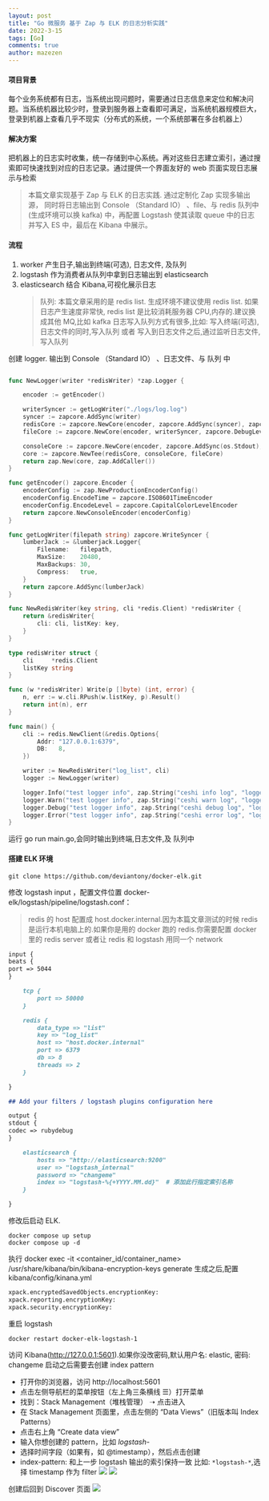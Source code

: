 ```yaml
---
layout: post
title: "Go 微服务 基于 Zap 与 ELK 的日志分析实践"
date: 2022-3-15
tags: [Go]
comments: true
author: mazezen
---
```


#### 项目背景

每个业务系统都有日志，当系统出现问题时，需要通过日志信息来定位和解决问题。当系统机器比较少时，登录到服务器上查看即可满足，当系统机器规模巨大，登录到机器上查看几乎不现实（分布式的系统，一个系统部署在多台机器上）

#### 解决方案

把机器上的日志实时收集，统一存储到中心系统。再对这些日志建立索引，通过搜索即可快速找到对应的日志记录。通过提供一个界面友好的 web 页面实现日志展示与检索

> 本篇文章实现基于 Zap 与 ELK 的日志实践. 通过定制化 Zap 实现多输出源，
> 同时将日志输出到 Console （Standard IO） 、file、与 redis 队列中(生成环境可以换 kafka) 中，再配置 Logstash 使其读取 queue 中的日志并写入 ES 中，最后在 Kibana 中展示。

#### 流程

1. worker 产生日子,输出到终端(可选), 日志文件, 及队列
2. logstash 作为消费者从队列中拿到日志输出到 elasticsearch
3. elasticsearch 结合 Kibana,可视化展示日志
   > 队列: 本篇文章采用的是 redis list. 生成环境不建议使用 redis list. 如果日志产生速度非常快, redis list 是比较消耗服务器 CPU,内存的.建议换成其他 MQ,比如 kafka
   > 日志写入队列方式有很多,比如: 写入终端(可选),日志文件的同时,写入队列 或者 写入到日志文件之后,通过监听日志文件,写入队列

创建 logger. 输出到 Console （Standard IO） 、日志文件、与 队列 中

```go

func NewLogger(writer *redisWriter) *zap.Logger {

	encoder := getEncoder()

	writerSyncer := getLogWriter("./logs/log.log")
	syncer := zapcore.AddSync(writer)
	redisCore := zapcore.NewCore(encoder, zapcore.AddSync(syncer), zapcore.DebugLevel)
	fileCore := zapcore.NewCore(encoder, writerSyncer, zapcore.DebugLevel)

	consoleCore := zapcore.NewCore(encoder, zapcore.AddSync(os.Stdout), zapcore.DebugLevel)
	core := zapcore.NewTee(redisCore, consoleCore, fileCore)
	return zap.New(core, zap.AddCaller())
}

func getEncoder() zapcore.Encoder {
	encoderConfig := zap.NewProductionEncoderConfig()
	encoderConfig.EncodeTime = zapcore.ISO8601TimeEncoder
	encoderConfig.EncodeLevel = zapcore.CapitalColorLevelEncoder
	return zapcore.NewConsoleEncoder(encoderConfig)
}

func getLogWriter(filepath string) zapcore.WriteSyncer {
	lumberJack := &lumberjack.Logger{
		Filename:   filepath,
		MaxSize:    20480,
		MaxBackups: 30,
		Compress:   true,
	}
	return zapcore.AddSync(lumberJack)
}

func NewRedisWriter(key string, cli *redis.Client) *redisWriter {
	return &redisWriter{
		cli: cli, listKey: key,
	}
}

type redisWriter struct {
	cli     *redis.Client
	listKey string
}

func (w *redisWriter) Write(p []byte) (int, error) {
	n, err := w.cli.RPush(w.listKey, p).Result()
	return int(n), err
}

func main() {
	cli := redis.NewClient(&redis.Options{
		Addr: "127.0.0.1:6379",
		DB:   8,
	})

	writer := NewRedisWriter("log_list", cli)
	logger := NewLogger(writer)

	logger.Info("test logger info", zap.String("ceshi info log", "logger"))
	logger.Warn("test logger info", zap.String("ceshi warn log", "logger"))
	logger.Debug("test logger info", zap.String("ceshi debug log", "logger"))
	logger.Error("test logger info", zap.String("ceshi error log", "logger"), zap.Error(errors.New("error")))
}
```

运行 go run main.go,会同时输出到终端,日志文件,及 队列中

#### 搭建 ELK 环境

```shell
git clone https://github.com/deviantony/docker-elk.git
```

修改 logstash input ，配置文件位置 docker-elk/logstash/pipeline/logstash.conf：

> redis 的 host 配置成 host.docker.internal.因为本篇文章测试的时候 redis 是运行本机电脑上的.如果你是用的 docker 跑的 redis.你需要配置 docker 里的 redis server 或者让 redis 和 logstash 用同一个 network

```markdown
input {
beats {
port => 5044
}

    tcp {
    	port => 50000
    }

    redis {
    	data_type => "list"
    	key => "log_list"
    	host => "host.docker.internal"
    	port => 6379
    	db => 8
    	threads => 2
    }

}

## Add your filters / logstash plugins configuration here

output {
stdout {
codec => rubydebug
}

    elasticsearch {
    	hosts => "http://elasticsearch:9200"
    	user => "logstash_internal"
    	password => "changeme"
    	index => "logstash-%{+YYYY.MM.dd}"  # 添加此行指定索引名称
    }

}
```

修改后启动 ELK.

```shell
docker compose up setup
docker compose up -d
```

执行 docker exec -it <container_id/container_name> /usr/share/kibana/bin/kibana-encryption-keys generate
生成之后,配置 kibana/config/kinana.yml

```markdown
xpack.encryptedSavedObjects.encryptionKey:
xpack.reporting.encryptionKey:
xpack.security.encryptionKey:
```

重启 logstash

```shell
docker restart docker-elk-logstash-1
```

访问 Kibana(http://127.0.0.1:5601).如果你没改密码,默认用户名: elastic, 密码: changeme
启动之后需要去创建 index pattern

- 打开你的浏览器，访问 http://localhost:5601
- 点击左侧导航栏的菜单按钮（左上角三条横线 ☰）打开菜单
- 找到：Stack Management（堆栈管理） ➝ 点击进入
- 在 Stack Management 页面里，点击左侧的 “Data Views”（旧版本叫 Index Patterns）
- 点击右上角 “Create data view”
- 输入你想创建的 pattern，比如 _logstash-_
- 选择时间字段（如果有，如 @timestamp），然后点击创建
- index-pattern: 和上一步 logstash 输出的索引保持一致 比如: `*logstash-*`,选择 timestamp 作为 filter
  ![](../images/elk-1.png)
  ![](../images//elk-2.png)

创建后回到 Discover 页面
![](../images/elk-3.png)

